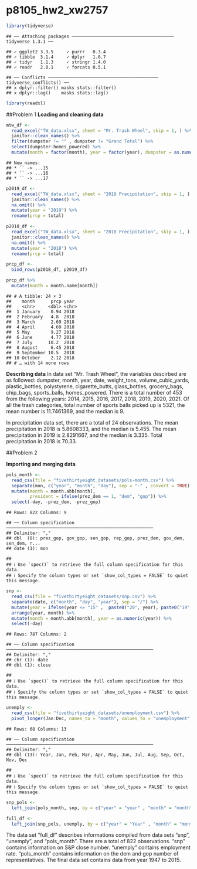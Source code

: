 p8105\_hw2\_xw2757
================

``` r
library(tidyverse)
```

    ## ── Attaching packages ─────────────────────────────────────── tidyverse 1.3.1 ──

    ## ✓ ggplot2 3.3.5     ✓ purrr   0.3.4
    ## ✓ tibble  3.1.4     ✓ dplyr   1.0.7
    ## ✓ tidyr   1.1.3     ✓ stringr 1.4.0
    ## ✓ readr   2.0.1     ✓ forcats 0.5.1

    ## ── Conflicts ────────────────────────────────────────── tidyverse_conflicts() ──
    ## x dplyr::filter() masks stats::filter()
    ## x dplyr::lag()    masks stats::lag()

``` r
library(readxl)
```

\#\#Problem 1 **Loading and cleaning data**

``` r
mtw_df <- 
  read_excel("TW_data.xlsx", sheet = "Mr. Trash Wheel", skip = 1, ) %>% 
  janitor::clean_names() %>% 
  filter(dumpster != "" , dumpster != "Grand Total") %>% 
  select(dumpster:homes_powered) %>% 
  mutate(month = factor(month), year = factor(year), dumpster = as.numeric(dumpster), sports_balls = round(sports_balls, digit = 0))
```

    ## New names:
    ## * `` -> ...15
    ## * `` -> ...16
    ## * `` -> ...17

``` r
p2019_df <- 
  read_excel("TW_data.xlsx", sheet = "2019 Precipitation", skip = 1, ) %>% 
  janitor::clean_names() %>% 
  na.omit() %>% 
  mutate(year = "2019") %>% 
  rename(prcp = total)

p2018_df <- 
  read_excel("TW_data.xlsx", sheet = "2018 Precipitation", skip = 1, ) %>% 
  janitor::clean_names() %>% 
  na.omit() %>% 
  mutate(year = "2018") %>% 
  rename(prcp = total)

prcp_df <-  
  bind_rows(p2018_df, p2019_df)

prcp_df %>% 
  mutate(month = month.name[month])
```

    ## # A tibble: 24 × 3
    ##    month      prcp year 
    ##    <chr>     <dbl> <chr>
    ##  1 January    0.94 2018 
    ##  2 February   4.8  2018 
    ##  3 March      2.69 2018 
    ##  4 April      4.69 2018 
    ##  5 May        9.27 2018 
    ##  6 June       4.77 2018 
    ##  7 July      10.2  2018 
    ##  8 August     6.45 2018 
    ##  9 September 10.5  2018 
    ## 10 October    2.12 2018 
    ## # … with 14 more rows

**Describing data** In data set “Mr. Trash Wheel”, the variables
descirbed are as followed: dumpster, month, year, date, weight\_tons,
volume\_cubic\_yards, plastic\_bottles, polystyrene, cigarette\_butts,
glass\_bottles, grocery\_bags, chip\_bags, sports\_balls,
homes\_powered. There is a total number of 453 from the following years:
2014, 2015, 2016, 2017, 2018, 2019, 2020, 2021. Of all the trash
categories, total number of sports balls picked up is 5321, the mean
number is 11.7461369, and the median is 9.

In precipitation data set, there are a total of 24 observations. The
mean precipitation in 2018 is 5.8608333, and the median is 5.455. The
mean precipitation in 2019 is 2.8291667, and the median is 3.335. Total
precipitation in 2018 is 70.33.

\#\#Problem 2

**Importing and merging data**

``` r
pols_month <- 
  read_csv(file = "fivethirtyeight_datasets/pols-month.csv") %>% 
  separate(mon, c("year", "month", "day"), sep = "-" , convert = TRUE) %>% 
  mutate(month = month.abb[month], 
         president = ifelse(prez_dem == 1, "dem", "gop")) %>% 
  select(-day, -prez_dem, -prez_gop)
```

    ## Rows: 822 Columns: 9

    ## ── Column specification ────────────────────────────────────────────────────────
    ## Delimiter: ","
    ## dbl  (8): prez_gop, gov_gop, sen_gop, rep_gop, prez_dem, gov_dem, sen_dem, r...
    ## date (1): mon

    ## 
    ## ℹ Use `spec()` to retrieve the full column specification for this data.
    ## ℹ Specify the column types or set `show_col_types = FALSE` to quiet this message.

``` r
snp <- 
  read_csv(file = "fivethirtyeight_datasets/snp.csv") %>% 
  separate(date, c("month", "day", "year"), sep = "/") %>% 
  mutate(year = ifelse(year <= "15" ,  paste0("20", year), paste0("19", year)), month = as.numeric(month)) %>% 
  arrange(year, month) %>% 
  mutate(month = month.abb[month], year = as.numeric(year)) %>% 
  select(-day)
```

    ## Rows: 787 Columns: 2

    ## ── Column specification ────────────────────────────────────────────────────────
    ## Delimiter: ","
    ## chr (1): date
    ## dbl (1): close

    ## 
    ## ℹ Use `spec()` to retrieve the full column specification for this data.
    ## ℹ Specify the column types or set `show_col_types = FALSE` to quiet this message.

``` r
unemply <- 
  read_csv(file = "fivethirtyeight_datasets/unemployment.csv") %>% 
  pivot_longer(Jan:Dec, names_to = "month", values_to = "unemployment")
```

    ## Rows: 68 Columns: 13

    ## ── Column specification ────────────────────────────────────────────────────────
    ## Delimiter: ","
    ## dbl (13): Year, Jan, Feb, Mar, Apr, May, Jun, Jul, Aug, Sep, Oct, Nov, Dec

    ## 
    ## ℹ Use `spec()` to retrieve the full column specification for this data.
    ## ℹ Specify the column types or set `show_col_types = FALSE` to quiet this message.

``` r
snp_pols <- 
  left_join(pols_month, snp, by = c("year" = "year" , "month" = "month"))

full_df <- 
  left_join(snp_pols, unemply, by = c("year" = "Year" , "month" = "month"))
```

The data set “full\_df” describes informations compiled from data sets
“snp”, “unemply”, and “pols\_month”. There are a total of 822
observations. “snp” contains information on S&P close number. “unemply”
contains employment rate. “pols\_month” contains information on the dem
and gop number of representatives. The final data set contains data from
year 1947 to 2015.
